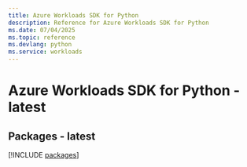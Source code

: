 ```yaml
---
title: Azure Workloads SDK for Python
description: Reference for Azure Workloads SDK for Python
ms.date: 07/04/2025
ms.topic: reference
ms.devlang: python
ms.service: workloads
---
```

# Azure Workloads SDK for Python - latest
## Packages - latest
[!INCLUDE [packages](workloads-index.md)]